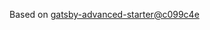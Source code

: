 Based on [gatsby-advanced-starter@c099c4e](https://github.com/Vagr9K/gatsby-advanced-starter/tree/c099c4ee69a1ff8d0d8b2ce1a81939a373a82f6b)
